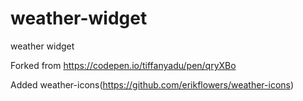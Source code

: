 # weather-widget
weather widget

Forked from https://codepen.io/tiffanyadu/pen/qryXBo

Added weather-icons(https://github.com/erikflowers/weather-icons)
